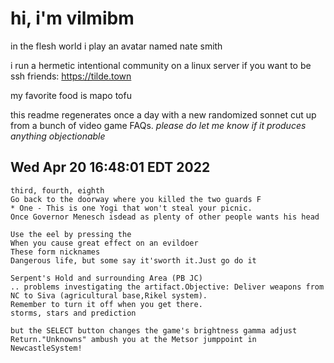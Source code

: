 # hi, i'm vilmibm

in the flesh world i play an avatar named nate smith

i run a hermetic intentional community on a linux server if you want to be ssh friends: https://tilde.town

my favorite food is mapo tofu

this readme regenerates once a day with a new randomized sonnet cut up from a bunch of video game FAQs.
_please do let me know if it produces anything objectionable_

## Wed Apr 20 16:48:01 EDT 2022

    third, fourth, eighth
    Go back to the doorway where you killed the two guards F
    * One - This is one Yogi that won't steal your picnic.
    Once Governor Menesch isdead as plenty of other people wants his head
    
    Use the eel by pressing the
    When you cause great effect on an evildoer
    These form nicknames
    Dangerous life, but some say it'sworth it.Just go do it
    
    Serpent's Hold and surrounding Area (PB JC)
    .. problems investigating the artifact.Objective: Deliver weapons from NC to Siva (agricultural base,Rikel system).
    Remember to turn it off when you get there.
    storms, stars and prediction
    
    but the SELECT button changes the game's brightness gamma adjust
    Return."Unknowns" ambush you at the Metsor jumppoint in NewcastleSystem!
